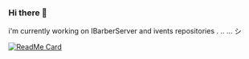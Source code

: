 ### Hi there 👋
i'm currently working on IBarberServer and ivents repositories . .. ... シ

[![ReadMe Card](https://github-readme-stats.vercel.app/api?username=effati78&theme=gruvbox&show_icons=true)](https://github.com/effati78)

<!--
**effati78/effati78** is a ✨ _special_ ✨ repository because its `README.md` (this file) appears on your GitHub profile.

Here are some ideas to get you started:

- 🔭 I’m currently working on ...
- 🌱 I’m currently learning ...
- 👯 I’m looking to collaborate on ...
- 🤔 I’m looking for help with ...
- 💬 Ask me about ...
- 📫 How to reach me: ...
- 😄 Pronouns: ...
- ⚡ Fun fact: ...
-->
